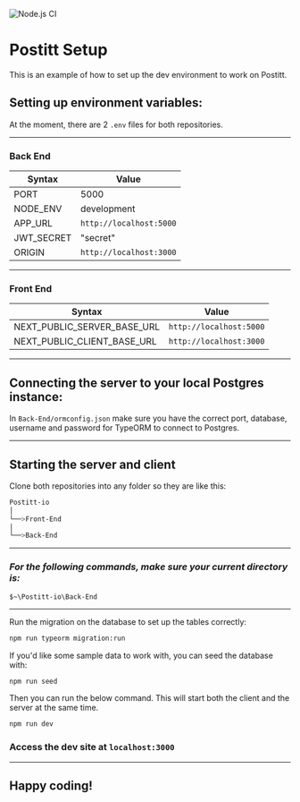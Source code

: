 ![Node.js CI](https://github.com/Postitt-io/Front-end/workflows/Node.js%20CI/badge.svg?branch=main)

# Postitt Setup

This is an example of how to set up the dev environment to work on Postitt.

## Setting up environment variables:

At the moment, there are 2 `.env` files for both repositories.

---

### Back End

| Syntax     | Value                   |
| ---------- | ----------------------- |
| PORT       | 5000                    |
| NODE_ENV   | development             |
| APP_URL    | `http://localhost:5000` |
| JWT_SECRET | "secret"                |
| ORIGIN     | `http://localhost:3000` |

---

### Front End

| Syntax                      | Value                   |
| --------------------------- | ----------------------- |
| NEXT_PUBLIC_SERVER_BASE_URL | `http://localhost:5000` |
| NEXT_PUBLIC_CLIENT_BASE_URL | `http://localhost:3000` |

---

## Connecting the server to your local Postgres instance:

In `Back-End/ormconfig.json` make sure you have the correct port, database, username and password for TypeORM to connect to Postgres.

---

## Starting the server and client

Clone both repositories into any folder so they are like this:

```bash
Postitt-io
│
└──>Front-End
│
└──>Back-End

```

---

### _For the following commands, make sure your current directory is:_

`$~\Postitt-io\Back-End`

---

Run the migration on the database to set up the tables correctly:

```bash
npm run typeorm migration:run
```

If you'd like some sample data to work with, you can seed the database with:

```bash
npm run seed
```

Then you can run the below command. This will start both the client and the server at the same time.

```bash
npm run dev
```

### Access the dev site at `localhost:3000`

---

## Happy coding!
